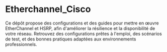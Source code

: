 # Etherchannel_Cisco
Ce dépôt propose des configurations et des guides pour mettre en œuvre EtherChannel et HSRP, afin d'améliorer la résilience et la disponibilité de votre réseau. Retrouvez des configurations prêtes à l'emploi, des scénarios de test, et des bonnes pratiques adaptées aux environnements professionnels.
